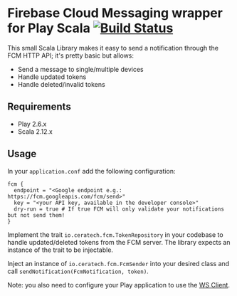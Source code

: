 # Firebase Cloud Messaging wrapper for Play Scala [![Build Status](https://travis-ci.org/Ceratech/fcm-scala.svg?branch=master)](https://travis-ci.org/Ceratech/fcm-scala)

This small Scala Library makes it easy to send a notification through the FCM HTTP API; it's pretty basic but allows:

* Send a message to single/multiple devices
* Handle updated tokens
* Handle deleted/invalid tokens

## Requirements

* Play 2.6.x
* Scala 2.12.x

## Usage

In your `application.conf` add the following configuration:

```
fcm {
  endpoint = "<Google endpoint e.g.: https://fcm.googleapis.com/fcm/send>"
  key = "<your API key, available in the developer console>"
  dry-run = true # If true FCM will only validate your notifications but not send them!
}
```

Implement the trait `io.ceratech.fcm.TokenRepository` in your codebase to handle updated/deleted tokens from the FCM server. The library expects an instance of the trait to be injectable.

Inject an instance of `io.ceratech.fcm.FcmSender` into your desired class and call `sendNotification(FcmNotification, token)`.

Note: you also need to configure your Play application to use the [WS Client](https://www.playframework.com/documentation/2.6.x/ScalaWS).